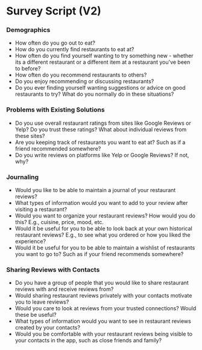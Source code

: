 # Survey Script (V2)

### Demographics
- How often do you go out to eat?
- How do you currently find restaurants to eat at?
- How often do you find yourself wanting to try something new - whether its a different restaurant or a different item at a restaurant you've been to before?
- How often do you recommend restaurants to others?
- Do you enjoy recommending or discussing restaurants?
- Do you ever finding yourself wanting suggestions or advice on good restaurants to try? What do you normally do in these situations?

### Problems with Existing Solutions
- Do you use overall restaurant ratings from sites like Google Reviews or Yelp? Do you trust these ratings? What about individual reviews from these sites?
- Are you keeping track of restaurants you want to eat at? Such as if a friend recommended somewhere?
- Do you write reviews on platforms like Yelp or Google Reviews? If not, why?

### Journaling
- Would you like to be able to maintain a journal of your restaurant reviews?
- What types of information would you want to add to your review after visiting a restaurant?
- Would you want to organize your restaurant reviews? How would you do this? E.g., cuisine, price, mood, etc.
- Would it be useful for you to be able to look back at your own historical restaurant reviews? E.g., to see what you ordered or how you liked the experience?
- Would it be useful for you to be able to maintain a wishlist of restaurants you want to go to? Such as if your friend recommends somewhere?

### Sharing Reviews with Contacts
- Do you have a group of people that you would like to share restaurant reviews with and receive reviews from?
- Would sharing restaurant reviews privately with your contacts motivate you to leave reviews?
- Would you care to look at reviews from your trusted connections? Would these be useful?
- What types of information would you want to see in restaurant reviews created by your contacts?
- Would you be comfortable with your restaurant reviews being visible to your contacts in the app, such as close friends and family?
